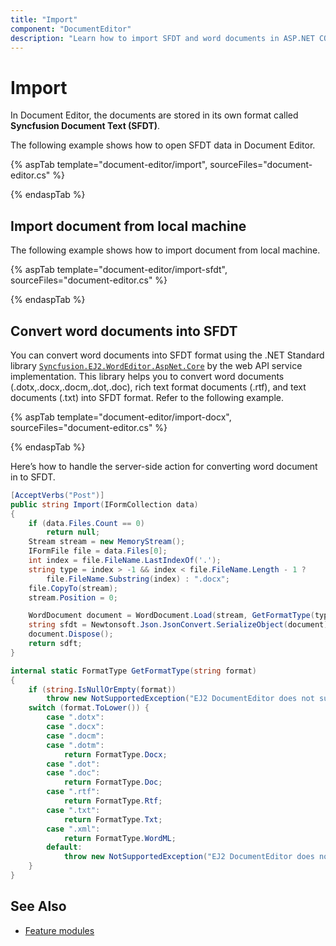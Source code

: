 ```yaml
---
title: "Import"
component: "DocumentEditor"
description: "Learn how to import SFDT and word documents in ASP.NET CORE document editor using supported APIs."
---
```


# Import

In Document Editor, the documents are stored in its own format called **Syncfusion Document Text (SFDT)**.

The following example shows how to open SFDT data in Document Editor.

{% aspTab template="document-editor/import", sourceFiles="document-editor.cs" %}

{% endaspTab %}

## Import document from local machine

The following example shows how to import document from local machine.

{% aspTab template="document-editor/import-sfdt", sourceFiles="document-editor.cs" %}

{% endaspTab %}

## Convert word documents into SFDT

You can convert word documents into SFDT format using the .NET Standard library [`Syncfusion.EJ2.WordEditor.AspNet.Core`](<https://www.nuget.org/packages/Syncfusion.EJ2.WordEditor.AspNet.Core/>) by the web API service implementation. This library helps you to convert word documents (.dotx,.docx,.docm,.dot,.doc), rich text format documents (.rtf), and text documents (.txt) into SFDT format. Refer to the following example.

{% aspTab template="document-editor/import-docx", sourceFiles="document-editor.cs" %}

{% endaspTab %}

Here’s how to handle the server-side action for converting word document in to SFDT.

```csharp
[AcceptVerbs("Post")]
public string Import(IFormCollection data)
{
    if (data.Files.Count == 0)
        return null;
    Stream stream = new MemoryStream();
    IFormFile file = data.Files[0];
    int index = file.FileName.LastIndexOf('.');
    string type = index > -1 && index < file.FileName.Length - 1 ?
        file.FileName.Substring(index) : ".docx";
    file.CopyTo(stream);
    stream.Position = 0;

    WordDocument document = WordDocument.Load(stream, GetFormatType(type.ToLower()));
    string sfdt = Newtonsoft.Json.JsonConvert.SerializeObject(document);
    document.Dispose();
    return sdft;
}

internal static FormatType GetFormatType(string format)
{
    if (string.IsNullOrEmpty(format))
        throw new NotSupportedException("EJ2 DocumentEditor does not support this file format.");
    switch (format.ToLower()) {
        case ".dotx":
        case ".docx":
        case ".docm":
        case ".dotm":
            return FormatType.Docx;
        case ".dot":
        case ".doc":
            return FormatType.Doc;
        case ".rtf":
            return FormatType.Rtf;
        case ".txt":
            return FormatType.Txt;
        case ".xml":
            return FormatType.WordML;
        default:
            throw new NotSupportedException("EJ2 DocumentEditor does not support this file format.");
    }
}

```

## See Also

* [Feature modules](../../document-editor/feature-module/)
